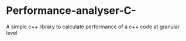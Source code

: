 # Performance-analyser-C-
A simple c++ library to calculate performance of a c++ code at granular level

